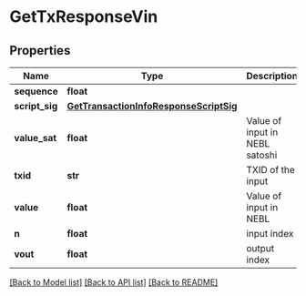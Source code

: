 # GetTxResponseVin

## Properties
Name | Type | Description | Notes
------------ | ------------- | ------------- | -------------
**sequence** | **float** |  | [optional] 
**script_sig** | [**GetTransactionInfoResponseScriptSig**](GetTransactionInfoResponseScriptSig.md) |  | [optional] 
**value_sat** | **float** | Value of input in NEBL satoshi | [optional] 
**txid** | **str** | TXID of the input | [optional] 
**value** | **float** | Value of input in NEBL | [optional] 
**n** | **float** | input index | [optional] 
**vout** | **float** | output index | [optional] 

[[Back to Model list]](../README.md#documentation-for-models) [[Back to API list]](../README.md#documentation-for-api-endpoints) [[Back to README]](../README.md)


